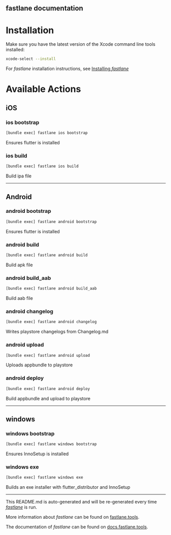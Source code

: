fastlane documentation
----

# Installation

Make sure you have the latest version of the Xcode command line tools installed:

```sh
xcode-select --install
```

For _fastlane_ installation instructions, see [Installing _fastlane_](https://docs.fastlane.tools/#installing-fastlane)

# Available Actions

## iOS

### ios bootstrap

```sh
[bundle exec] fastlane ios bootstrap
```

Ensures flutter is installed

### ios build

```sh
[bundle exec] fastlane ios build
```

Build ipa file

----


## Android

### android bootstrap

```sh
[bundle exec] fastlane android bootstrap
```

Ensures flutter is installed

### android build

```sh
[bundle exec] fastlane android build
```

Build apk file

### android build_aab

```sh
[bundle exec] fastlane android build_aab
```

Build aab file

### android changelog

```sh
[bundle exec] fastlane android changelog
```

Writes playstore changelogs from Changelog.md

### android upload

```sh
[bundle exec] fastlane android upload
```

Uploads appbundle to playstore

### android deploy

```sh
[bundle exec] fastlane android deploy
```

Build appbundle and upload to playstore

----


## windows

### windows bootstrap

```sh
[bundle exec] fastlane windows bootstrap
```

Ensures InnoSetup is installed

### windows exe

```sh
[bundle exec] fastlane windows exe
```

Builds an exe installer with flutter_distributor and InnoSetup

----

This README.md is auto-generated and will be re-generated every time [_fastlane_](https://fastlane.tools) is run.

More information about _fastlane_ can be found on [fastlane.tools](https://fastlane.tools).

The documentation of _fastlane_ can be found on [docs.fastlane.tools](https://docs.fastlane.tools).
